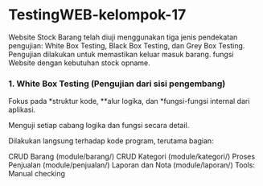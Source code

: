 # TestingWEB-kelompok-17
Website Stock Barang telah diuji menggunakan tiga jenis pendekatan pengujian: White Box Testing, Black Box Testing, dan Grey Box Testing. Pengujian dilakukan untuk memastikan keluar masuk barang. fungsi Website dengan kebutuhan stock opname.

<h3>1. White Box Testing (Pengujian dari sisi pengembang)</h3>
Fokus pada *struktur kode, **alur logika, dan *fungsi-fungsi internal dari aplikasi.

Menguji setiap cabang logika dan fungsi secara detail.

Dilakukan langsung terhadap kode program, terutama bagian:

CRUD Barang (module/barang/)
CRUD Kategori (module/kategori/)
Proses Penjualan (module/penjualan/)
Laporan dan Nota (module/laporan/)
Tools: Manual checking
